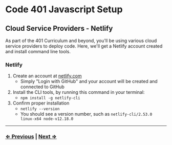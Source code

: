 # Code 401 Javascript Setup

## Cloud Service Providers - Netlify

As part of the 401 Curriculum and beyond, you'll be using various cloud service providers to deploy code. Here, we'll get a Netlify account created and install command line tools.

### Netlify

1. Create an account at [netlify.com](https://www.netlify.com)
   - Simply "Login with GitHub" and your account will be created and connected to GitHub
1. Install the CLI tools, by running this command in your terminal:
   - `npm install -g netlify-cli`
1. Confirm proper installation
   - `netlify --version`
   - You should see a version number, such as `netlify-cli/2.53.0 linux-x64 node-v12.18.0`

---

### [⇐ Previous](./1-httpie.md) | [Next ⇒](./3-azure.md)

